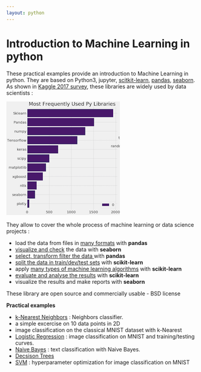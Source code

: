 ```yaml
---
layout: python
---
```

# Introduction to Machine Learning in python

These practical examples provide an introduction to Machine Learning in python. They are based on Python3, jupyter, [scitkit-learn](http://scikit-learn.org/), [pandas](http://pandas.pydata.org/), [seaborn](https://seaborn.pydata.org/). As shown in [Kaggle 2017 survey](https://www.kaggle.com/ash316/novice-to-grandmaster), these libraries are widely used by data scientists :

![](images/kaggle_survey_lib.png)


They allow to cover the whole process of machine learning or data science projects : 

* load the data from files in [many formats](http://pandas.pydata.org/pandas-docs/stable/io.html)  with **pandas**
* [visualize and check](https://seaborn.pydata.org/tutorial/distributions.html#visualizing-pairwise-relationships-in-a-dataset) the data with **seaborn** 
* [select, transform filter the data ](http://pandas.pydata.org/pandas-docs/stable/indexing.html) with **pandas**
* [split the data in train/dev/test sets](http://scikit-learn.org/stable/modules/generated/sklearn.model_selection.train_test_split.html) with **scikit-learn**
* apply [many types of  machine learning algorithms](http://scikit-learn.org/stable/) with **scikit-learn**
* [evaluate and analyse the results](http://scikit-learn.org/stable/modules/model_evaluation.html#model-evaluation) with **scikit-learn**
* visualize  the results and make reports with **seaborn** 


These library are open source and commercially usable - BSD license

**Practical examples**

* [k-Nearest Neighbors](python/kNN.html) : Neighbors classifier. 
 * a simple excercise on 10 data points in 2D
 * image classification on the classical MNIST dataset with k-Nearest 
* [Logistic Regression](python/logistic_regression.html) : image classification on MNIST and training/testing curves.
* [Naive Bayes](python/naivebayes_text.html) : text classification with Naive Bayes.
* [Decsison Trees](python/decision_trees.html)
* [SVM](python/svm.html) : hyperparameter optimization for image classification on MNIST
